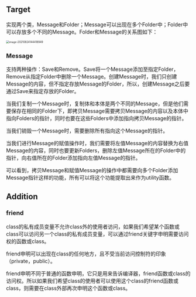 ## Target

实现两个类，Message和Folder；Message可以出现在多个Folder中；Folder中可以存放多个不同的Message。Folder和Message的关系图如下：

<img src="/home/lxx/Documents/books/c++/images/msg-fder-rel.png" alt="image-20210824144418949" style="zoom:50%;" />

### Message

支持两种操作：Save和Remove。Save将一个Message添加至指定Folder，Remove从指定Folder中删除一个Message。创建Message时，我们只创建Message的内容，但不指定存放Message的Folder，所以，创建Message之后要通过Save来指定存放的Folder。

当我们复制一个Message时，复制体和本体是两个不同的Message，但是他们需要保存在相同的Folder下，即拷贝Message需要拷贝Message的内容以及本体中指向Folders的指针，同时也要在这些Folders中添加指向拷贝Message的指针。

当我们销毁一个Message时，需要删除所有指向这个Message的指针。

当我们进行Message的赋值操作时，我们需要将左值Message的内容替换为右值Message的内容，同时也要更新Folders，删除左值Message所在的Folder中的指针，向右值所在的Folder添加指向左值Message的指针。

可以看到，拷贝Message和赋值Message的操作中都需要向多个Folder添加Message指针这样的功能，所有可以将这个功能提取出来作为utility函数。

## Addition

### friend

class的私有成员变量不允许class外的使用者访问，如果我们希望某个函数或class可以访问另一个class的私有成员变量，可以通过friend关键字申明需要访问权的函数或class。

friend申明可以出现在class的任何地方，且不受当前访问控制符的印象（private，public）。

friend申明不同于普通的函数申明，它只是用来告诉编译器，friend函数或class的访问权。所以如果我们希望class的使用者可以使用这个class的friend函数或class，则需要在class外部再次申明这个函数或class。

